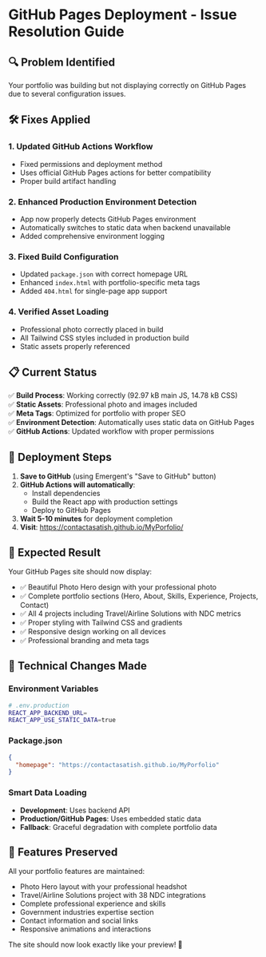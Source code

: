 # GitHub Pages Deployment - Issue Resolution Guide

## 🔍 Problem Identified
Your portfolio was building but not displaying correctly on GitHub Pages due to several configuration issues.

## 🛠️ Fixes Applied

### 1. **Updated GitHub Actions Workflow**
- Fixed permissions and deployment method
- Uses official GitHub Pages actions for better compatibility
- Proper build artifact handling

### 2. **Enhanced Production Environment Detection**
- App now properly detects GitHub Pages environment
- Automatically switches to static data when backend unavailable
- Added comprehensive environment logging

### 3. **Fixed Build Configuration**
- Updated `package.json` with correct homepage URL
- Enhanced `index.html` with portfolio-specific meta tags
- Added `404.html` for single-page app support

### 4. **Verified Asset Loading**
- Professional photo correctly placed in build
- All Tailwind CSS styles included in production build
- Static assets properly referenced

## 📋 Current Status

✅ **Build Process**: Working correctly (92.97 kB main JS, 14.78 kB CSS)  
✅ **Static Assets**: Professional photo and images included  
✅ **Meta Tags**: Optimized for portfolio with proper SEO  
✅ **Environment Detection**: Automatically uses static data on GitHub Pages  
✅ **GitHub Actions**: Updated workflow with proper permissions  

## 🚀 Deployment Steps

1. **Save to GitHub** (using Emergent's "Save to GitHub" button)
2. **GitHub Actions will automatically**:
   - Install dependencies
   - Build the React app with production settings
   - Deploy to GitHub Pages
3. **Wait 5-10 minutes** for deployment completion
4. **Visit**: https://contactasatish.github.io/MyPorfolio/

## 🎯 Expected Result

Your GitHub Pages site should now display:
- ✅ Beautiful Photo Hero design with your professional photo
- ✅ Complete portfolio sections (Hero, About, Skills, Experience, Projects, Contact)
- ✅ All 4 projects including Travel/Airline Solutions with NDC metrics
- ✅ Proper styling with Tailwind CSS and gradients
- ✅ Responsive design working on all devices
- ✅ Professional branding and meta tags

## 🔧 Technical Changes Made

### Environment Variables
```bash
# .env.production
REACT_APP_BACKEND_URL=
REACT_APP_USE_STATIC_DATA=true
```

### Package.json
```json
{
  "homepage": "https://contactasatish.github.io/MyPorfolio"
}
```

### Smart Data Loading
- **Development**: Uses backend API
- **Production/GitHub Pages**: Uses embedded static data
- **Fallback**: Graceful degradation with complete portfolio data

## 🎨 Features Preserved

All your portfolio features are maintained:
- Photo Hero layout with your professional headshot
- Travel/Airline Solutions project with 38 NDC integrations
- Complete professional experience and skills
- Government industries expertise section
- Contact information and social links
- Responsive animations and interactions

The site should now look exactly like your preview! 🎉